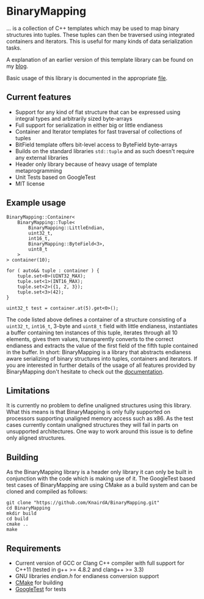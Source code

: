 # BinaryMapping

... is a collection of C++ templates which may be used to map binary structures into tuples. These tuples can then be traversed using integrated containers and iterators. This is useful for many kinds of data serialization tasks.

A explanation of an earlier version of this template library can be found on my [blog](http://blog.kummerlaender.eu/artikel/mapping-binary-structures-as-tuples-using-template-metaprogramming).

Basic usage of this library is documented in the appropriate [file](https://github.com/KnairdA/BinaryMapping/blob/master/docs/basic_usage.md).

## Current features

- Support for any kind of flat structure that can be expressed using integral types and arbitrarily sized byte-arrays
- Full support for serialization in either big or little endianess
- Container and Iterator templates for fast traversal of collections of tuples
- BitField template offers bit-level access to ByteField byte-arrays
- Builds on the standard libraries `std::tuple` and as such doesn't require any external libraries
- Header only library because of heavy usage of template metaprogramming
- Unit Tests based on GoogleTest
- MIT license

## Example usage

```
BinaryMapping::Container<
	BinaryMapping::Tuple<
		BinaryMapping::LittleEndian,
		uint32_t,
		int16_t,
		BinaryMapping::ByteField<3>,
		uint8_t
	>
> container(10);

for ( auto&& tuple : container ) {
	tuple.set<0>(UINT32_MAX);
	tuple.set<1>(INT16_MAX);
	tuple.set<2>({1, 2, 3});
	tuple.set<3>(42);
}

uint32_t test = container.at(5).get<0>();
```

The code listed above defines a container of a structure consisting of a `uint32_t`, `int16_t`, 3-byte and `uint8_t` field with little endianess, instantiates a buffer containing ten instances of this tuple, iterates through all 10 elements, gives them values, transparently converts to the correct endianess and extracts the value of the first field of the fifth tuple contained in the buffer.
In short: BinaryMapping is a library that abstracts endianess aware serializing of binary structures into tuples, containers and iterators.
If you are interested in further details of the usage of all features provided by BinaryMapping don't hesitate to check out the [documentation](https://github.com/KnairdA/BinaryMapping/blob/master/docs/basic_usage.md).

## Limitations

It is currently no problem to define unaligned structures using this library. What this means is that BinaryMapping is only fully supported on processors supporting unaligned memory access such as x86. As the test cases currently contain unaligned structures they will fail in parts on unsupported architectures. One way to work around this issue is to define only aligned structures.

## Building

As the BinaryMapping library is a header only library it can only be built in conjunction with the code which is making use of it.
The GoogleTest based test cases of BinaryMapping are using CMake as a build system and can be cloned and compiled as follows:

```
git clone "https://github.com/KnairdA/BinaryMapping.git"
cd BinaryMapping
mkdir build
cd build
cmake ..
make
```

## Requirements

- Current version of GCC or Clang C++ compiler with full support for C++11 (tested in g++ >= 4.8.2 and clang++ >= 3.3)
- GNU libraries _endian.h_ for endianess conversion support
- [CMake](http://www.cmake.org/) for building
- [GoogleTest](http://code.google.com/p/googletest/) for tests
